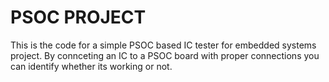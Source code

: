 # PSOC PROJECT
This is the code for a simple PSOC based IC tester
for embedded systems project. By connceting an IC to a PSOC board with proper connections you can identify whether its working or not.

